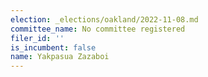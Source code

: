 ```yaml
---
election: _elections/oakland/2022-11-08.md
committee_name: No committee registered
filer_id: ''
is_incumbent: false
name: Yakpasua Zazaboi
---
```


